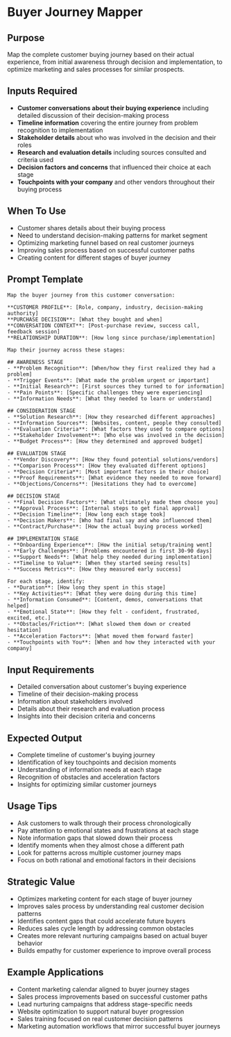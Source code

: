 # Buyer Journey Mapper

## Purpose
Map the complete customer buying journey based on their actual experience, from initial awareness through decision and implementation, to optimize marketing and sales processes for similar prospects.

## Inputs Required
- **Customer conversations about their buying experience** including detailed discussion of their decision-making process
- **Timeline information** covering the entire journey from problem recognition to implementation
- **Stakeholder details** about who was involved in the decision and their roles
- **Research and evaluation details** including sources consulted and criteria used
- **Decision factors and concerns** that influenced their choice at each stage
- **Touchpoints with your company** and other vendors throughout their buying process

## When To Use
- Customer shares details about their buying process
- Need to understand decision-making patterns for market segment
- Optimizing marketing funnel based on real customer journeys
- Improving sales process based on successful customer paths
- Creating content for different stages of buyer journey

## Prompt Template

```
Map the buyer journey from this customer conversation:

**CUSTOMER PROFILE**: [Role, company, industry, decision-making authority]
**PURCHASE DECISION**: [What they bought and when]
**CONVERSATION CONTEXT**: [Post-purchase review, success call, feedback session]
**RELATIONSHIP DURATION**: [How long since purchase/implementation]

Map their journey across these stages:

## AWARENESS STAGE
- **Problem Recognition**: [When/how they first realized they had a problem]
- **Trigger Events**: [What made the problem urgent or important]
- **Initial Research**: [First sources they turned to for information]
- **Pain Points**: [Specific challenges they were experiencing]
- **Information Needs**: [What they needed to learn or understand]

## CONSIDERATION STAGE
- **Solution Research**: [How they researched different approaches]
- **Information Sources**: [Websites, content, people they consulted]
- **Evaluation Criteria**: [What factors they used to compare options]
- **Stakeholder Involvement**: [Who else was involved in the decision]
- **Budget Process**: [How they determined and approved budget]

## EVALUATION STAGE
- **Vendor Discovery**: [How they found potential solutions/vendors]
- **Comparison Process**: [How they evaluated different options]
- **Decision Criteria**: [Most important factors in their choice]
- **Proof Requirements**: [What evidence they needed to move forward]
- **Objections/Concerns**: [Hesitations they had to overcome]

## DECISION STAGE
- **Final Decision Factors**: [What ultimately made them choose you]
- **Approval Process**: [Internal steps to get final approval]
- **Decision Timeline**: [How long each stage took]
- **Decision Makers**: [Who had final say and who influenced them]
- **Contract/Purchase**: [How the actual buying process worked]

## IMPLEMENTATION STAGE
- **Onboarding Experience**: [How the initial setup/training went]
- **Early Challenges**: [Problems encountered in first 30-90 days]
- **Support Needs**: [What help they needed during implementation]
- **Timeline to Value**: [When they started seeing results]
- **Success Metrics**: [How they measured early success]

For each stage, identify:
- **Duration**: [How long they spent in this stage]
- **Key Activities**: [What they were doing during this time]
- **Information Consumed**: [Content, demos, conversations that helped]
- **Emotional State**: [How they felt - confident, frustrated, excited, etc.]
- **Obstacles/Friction**: [What slowed them down or created hesitation]
- **Acceleration Factors**: [What moved them forward faster]
- **Touchpoints with You**: [When and how they interacted with your company]
```

## Input Requirements
- Detailed conversation about customer's buying experience
- Timeline of their decision-making process
- Information about stakeholders involved
- Details about their research and evaluation process
- Insights into their decision criteria and concerns

## Expected Output
- Complete timeline of customer's buying journey
- Identification of key touchpoints and decision moments
- Understanding of information needs at each stage
- Recognition of obstacles and acceleration factors
- Insights for optimizing similar customer journeys

## Usage Tips
- Ask customers to walk through their process chronologically
- Pay attention to emotional states and frustrations at each stage
- Note information gaps that slowed down their process
- Identify moments when they almost chose a different path
- Look for patterns across multiple customer journey maps
- Focus on both rational and emotional factors in their decisions

## Strategic Value
- Optimizes marketing content for each stage of buyer journey
- Improves sales process by understanding real customer decision patterns
- Identifies content gaps that could accelerate future buyers
- Reduces sales cycle length by addressing common obstacles
- Creates more relevant nurturing campaigns based on actual buyer behavior
- Builds empathy for customer experience to improve overall process

## Example Applications
- Content marketing calendar aligned to buyer journey stages
- Sales process improvements based on successful customer paths
- Lead nurturing campaigns that address stage-specific needs
- Website optimization to support natural buyer progression
- Sales training focused on real customer decision patterns
- Marketing automation workflows that mirror successful buyer journeys